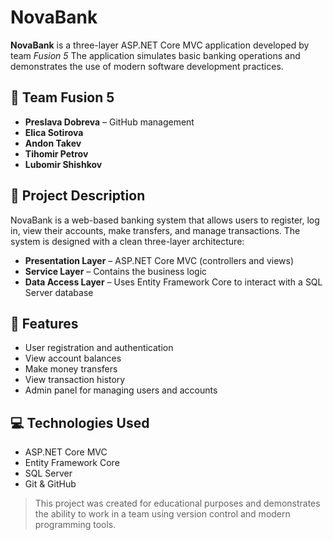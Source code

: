 # NovaBank

**NovaBank** is a three-layer ASP.NET Core MVC application developed by team *Fusion 5* The application simulates basic banking operations and demonstrates the use of modern software development practices.

## 👥 Team Fusion 5

- **Preslava Dobreva** – GitHub management
- **Elica Sotirova** 
- **Andon Takev** 
- **Tihomir Petrov** 
- **Lubomir Shishkov**

## 🧠 Project Description

NovaBank is a web-based banking system that allows users to register, log in, view their accounts, make transfers, and manage transactions. The system is designed with a clean three-layer architecture:

- **Presentation Layer** – ASP.NET Core MVC (controllers and views)
- **Service Layer** – Contains the business logic
- **Data Access Layer** – Uses Entity Framework Core to interact with a SQL Server database

## 🔧 Features

- User registration and authentication
- View account balances
- Make money transfers
- View transaction history
- Admin panel for managing users and accounts


## 💻 Technologies Used

- ASP.NET Core MVC
- Entity Framework Core
- SQL Server
- Git & GitHub

> This project was created for educational purposes and demonstrates the ability to work in a team using version control and modern programming tools.

